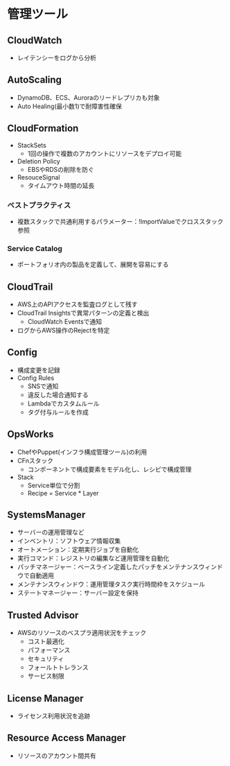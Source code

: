 # 管理ツール

## CloudWatch

- レイテンシーをログから分析

## AutoScaling

- DynamoDB、ECS、Auroraのリードレプリカも対象
- Auto Healing(最小数1)で耐障害性確保

## CloudFormation

- StackSets
  - 1回の操作で複数のアカウントにリソースをデプロイ可能
- Deletion Policy
  - EBSやRDSの削除を防ぐ
- ResouceSignal
  - タイムアウト時間の延長

### ベストプラクティス

- 複数スタックで共通利用するパラメーター：!ImportValueでクロススタック参照

### Service Catalog

- ポートフォリオ内の製品を定義して、展開を容易にする

## CloudTrail

- AWS上のAPIアクセスを監査ログとして残す
- CloudTrail Insightsで異常パターンの定義と検出
  - CloudWatch Eventsで通知
- ログからAWS操作のRejectを特定

## Config

- 構成変更を記録
- Config Rules
  - SNSで通知
  - 違反した場合通知する
  - Lambdaでカスタムルール
  - タグ付与ルールを作成

## OpsWorks

- ChefやPuppet(インフラ構成管理ツール)の利用
- CFnスタック
  - コンポーネントで構成要素をモデル化し、レシピで構成管理
- Stack
  - Service単位で分割
  - Recipe = Service * Layer

## SystemsManager

- サーバーの運用管理など
- インベントリ：ソフトウェア情報収集
- オートメーション：定期実行ジョブを自動化
- 実行コマンド：レジストリの編集など運用管理を自動化
- パッチマネージャー：ベースライン定義したパッチをメンテナンスウィンドウで自動適用
- メンテナンスウィンドウ：運用管理タスク実行時間枠をスケジュール
- ステートマネージャー：サーバー設定を保持

## Trusted Advisor

- AWSのリソースのベスプラ適用状況をチェック
  - コスト最適化
  - パフォーマンス
  - セキュリティ
  - フォールトトレランス
  - サービス制限

## License Manager

- ライセンス利用状況を追跡

## Resource Access Manager

- リソースのアカウント間共有
